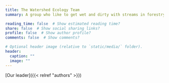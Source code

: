 ```yaml
---
title: The Watershed Ecology Team
summary: A group who like to get wet and dirty with streams in forestry systems across Canada.

reading_time: false  # Show estimated reading time?
share: false  # Show social sharing links?
profile: false  # Show author profile?
comments: false  # Show comments?

# Optional header image (relative to `static/media/` folder).
header:
  caption: ""
  image: ""
---
```


[Our leader]({{< relref "authors" >}})

